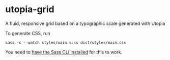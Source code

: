 # utopia-grid
A fluid, responsive grid based on a typographic scale generated with Utopia

To generate CSS, run

```shell
sass -c --watch styles/main.scss dist/styles/main.css
```

You need to [have the Sass CLI installed](https://sass-lang.com/install) for this to work.
